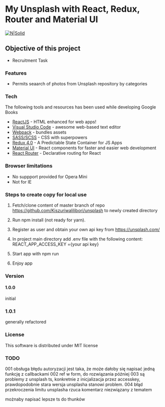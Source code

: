 # My Unsplash with React, Redux, Router and Material UI

[![N|Solid](https://cldup.com/dTxpPi9lDf.thumb.png)](https://nodesource.com/products/nsolid)

## Objective of this project

-   Recruitment Task

### Features

-   Permits seaarch of photos from Unsplash repository by categories

### Tech

The following tools and resources has been used while developing Google Books

-   [ReactJS](https://reactjs.org/) - HTML enhanced for web apps!
-   [Visual Studio Code](https://code.visualstudio.com/) - awesome web-based text editor
-   [Webpack](https://webpack.js.org/) - bundles assets
-   [SASS/SCSS](https://sass-lang.com/) - CSS with superpowers
-   [Redux 4.0](https://redux.js.org/) - A Predictable State Container for JS Apps
-   [Material UI](https://material-ui.com/) - React components for faster and easier web development
-   [React Router](https://courses.reacttraining.com/p/react-router-5) - Declarative routing for React

### Browser limitations

-   No suppport provided for Opera Mini
-   Not for IE

### Steps to create copy for local use

1. Fetch/clone content of master branch of repo https://github.com/Kiszuriwalilibori/unsplash to newly created directory
2. Run npm install (not ready for yarn).
3. Register as user and obtain your own api key from https://unsplash.com/
4. In project main directory add .env file with the following content:
   REACT_APP_ACCESS_KEY ={your api key}

5. Start app with npm run
6. Enjoy app

### Version

#### 1.0.0

initial

### 1.0.1

generally refactored

### License

This software is distributed under MIT license

### TODO

001 obsługa błędu autoryzacji jest taka, że może dałoby się napisać jedną funkcję z callbackami
002 ref w form, do rozwiązania później
003 są problemy z unsplash ts, konkretnie z inicjalizacja przez accesskey, prawdopodobnie stara wersja unsplasha stanowi problem.
004 błąd przekroczenia limitu unsplasha rzuca komentarz niezwiązany z tematem

możnaby napisać lepsze ts do thunków
